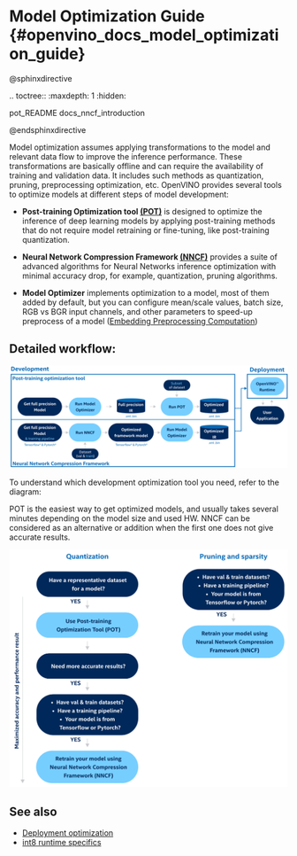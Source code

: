  # Model Optimization Guide {#openvino_docs_model_optimization_guide}

@sphinxdirective

.. toctree::
   :maxdepth: 1
   :hidden:
   
   pot_README
   docs_nncf_introduction

@endsphinxdirective

 Model optimization assumes applying transformations to the model and relevant data flow to improve the inference performance. These transformations are basically offline and can require the availability of training and validation data. It includes such methods as quantization, pruning, preprocessing optimization, etc. OpenVINO provides several tools to optimize models at different steps of model development:

 - **Post-training Optimization tool [(POT)](../../tools/pot/README.md)** is designed to optimize the inference of deep learning models by applying post-training methods that do not require model retraining or fine-tuning, like post-training quantization. 

- **Neural Network Compression Framework [(NNCF)](./nncf_introduction.md)** provides a suite of advanced algorithms for Neural Networks inference optimization with minimal accuracy drop, for example, quantization, pruning algorithms.

- **Model Optimizer** implements optimization to a model, most of them added by default, but you can configure mean/scale values, batch size, RGB vs BGR input channels, and other parameters to speed-up preprocess of a model ([Embedding Preprocessing Computation](../MO_DG/prepare_model/Additional_Optimizations.md)) 


## Detailed workflow: 

![](../img/DEVELOPMENT_FLOW_V3_crunch.svg)

To understand which development optimization tool you need, refer to the diagram: 

POT is the easiest way to get optimized models, and usually takes several minutes depending on the model size and used HW. NNCF can be considered as an alternative or addition when the first one does not give accurate results. 

![](../img/WHAT_TO_USE.svg)

## See also
- [Deployment optimization](./dldt_deployment_optimization_guide.md)
- [int8 runtime specifics](../OV_Runtime_UG/Int8Inference.md)